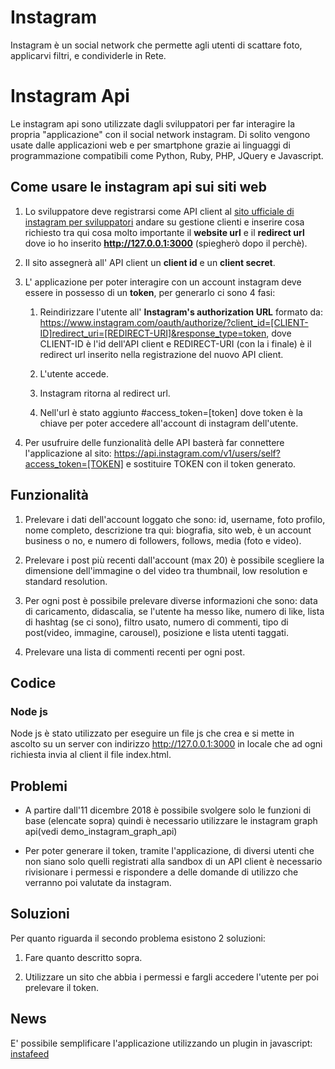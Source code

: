# Instagram

Instagram è un social network che permette agli utenti di scattare foto, applicarvi filtri, e condividerle in Rete.

# Instagram Api

Le instagram api sono utilizzate dagli sviluppatori per far interagire la propria "applicazione" con il social network instagram.
Di solito vengono usate dalle applicazioni web e per smartphone grazie ai linguaggi di programmazione compatibili come Python, Ruby, PHP, JQuery e Javascript.

## Come usare le instagram api sui siti web

1. Lo sviluppatore deve registrarsi come API client al [sito ufficiale di instagram per sviluppatori](https://www.instagram.com/developer/clients/register/) andare su gestione clienti e inserire cosa richiesto tra qui cosa molto importante il **website url** e il **redirect url** dove io ho inserito **http://127.0.0.1:3000** (spiegherò dopo il perchè).

2. Il sito assegnerà all' API client un **client id** e un **client secret**.

3. L' applicazione per poter interagire con un account instagram deve essere in possesso di un **token**, per generarlo ci sono 4 fasi:

    1. Reindirizzare l'utente all' **Instagram's authorization URL** formato da: https://www.instagram.com/oauth/authorize/?client_id=[CLIENT-ID]redirect_uri=[REDIRECT-URI]&response_type=token, dove CLIENT-ID è l'id dell'API client e REDIRECT-URI (con la i finale) è il redirect url inserito nella registrazione del nuovo API client.

    2. L'utente accede.

    3. Instagram ritorna al redirect url.

    4. Nell'url è stato aggiunto #access_token=[token] dove token è la chiave per poter accedere all'account di instagram dell'utente.

4. Per usufruire delle funzionalità delle API basterà far connettere l'applicazione al sito: https://api.instagram.com/v1/users/self?access_token=[TOKEN] e sostituire TOKEN con il token generato.

## Funzionalità

1. Prelevare i dati dell'account loggato che sono: id, username, foto profilo, nome completo, descrizione tra qui: biografia, sito web, è un account business o no, e numero di followers, follows, media (foto e video).

2. Prelevare i post più recenti dall'account (max 20) è possibile scegliere la dimensione dell'immagine o del video tra thumbnail, low resolution e standard resolution.

3. Per ogni post è possibile prelevare diverse informazioni che sono: data di caricamento, didascalia, se l'utente ha messo like, numero di like, lista di hashtag (se ci sono), filtro usato, numero di commenti, tipo di post(video, immagine, carousel), posizione e lista utenti taggati.

4. Prelevare una lista di commenti recenti per ogni post.

## Codice

### Node js

Node js è stato utilizzato per eseguire un file js che crea e si mette in ascolto su un server con indirizzo http://127.0.0.1:3000 in locale che ad ogni richiesta invia al client il file index.html.

## Problemi

* A partire dall'11 dicembre 2018 è possibile svolgere solo le funzioni di base (elencate sopra) quindi è necessario utilizzare le instagram graph api(vedi demo_instagram_graph_api)

* Per poter generare il token, tramite l'applicazione, di diversi utenti che non siano solo quelli registrati alla sandbox di un API client è necessario rivisionare i permessi e rispondere a delle domande di utilizzo che verranno poi valutate da instagram.

## Soluzioni 

Per quanto riguarda il secondo problema esistono 2 soluzioni:

1. Fare quanto descritto sopra.

2. Utilizzare un sito che abbia i permessi e fargli accedere l'utente per poi prelevare il token.

## News

E' possibile semplificare l'applicazione utilizzando un plugin in javascript: [instafeed](http://instafeedjs.com/)


